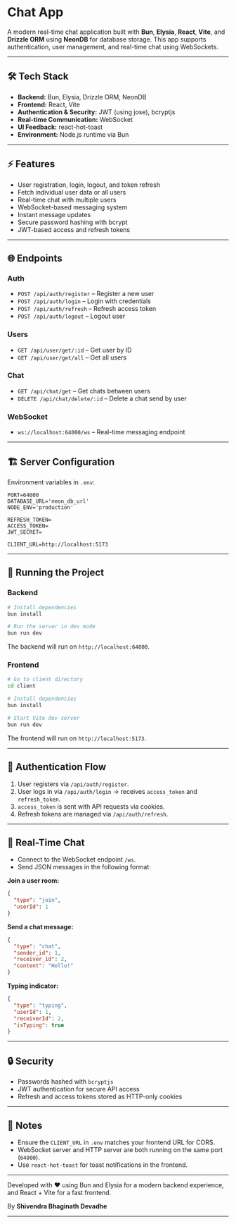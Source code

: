 # Chat App

A modern real-time chat application built with **Bun**, **Elysia**, **React**, **Vite**, and **Drizzle ORM** using **NeonDB** for database storage. This app supports authentication, user management, and real-time chat using WebSockets.

---

## 🛠️ Tech Stack

- **Backend:** Bun, Elysia, Drizzle ORM, NeonDB
- **Frontend:** React, Vite
- **Authentication & Security:** JWT (using jose), bcryptjs
- **Real-time Communication:** WebSocket
- **UI Feedback:** react-hot-toast
- **Environment:** Node.js runtime via Bun

---

## ⚡ Features

- User registration, login, logout, and token refresh
- Fetch individual user data or all users
- Real-time chat with multiple users
- WebSocket-based messaging system
- Instant message updates
- Secure password hashing with bcrypt
- JWT-based access and refresh tokens

---

## 🌐 Endpoints

### Auth

- `POST /api/auth/register` – Register a new user  
- `POST /api/auth/login` – Login with credentials  
- `POST /api/auth/refresh` – Refresh access token  
- `POST /api/auth/logout` – Logout user

### Users

- `GET /api/user/get/:id` – Get user by ID  
- `GET /api/user/get/all` – Get all users

### Chat

- `GET /api/chat/get` – Get chats between users  
- `DELETE /api/chat/delete/:id` – Delete a chat send by user

### WebSocket

- `ws://localhost:64000/ws` – Real-time messaging endpoint

---

## 🏗️ Server Configuration

Environment variables in `.env`:

```env
PORT=64000
DATABASE_URL='neon_db_url'
NODE_ENV='production'

REFRESH_TOKEN=
ACCESS_TOKEN=
JWT_SECRET=

CLIENT_URL=http://localhost:5173
```

---

## 🚀 Running the Project

### Backend

```bash
# Install dependencies
bun install

# Run the server in dev mode
bun run dev
```

The backend will run on `http://localhost:64000`.

### Frontend

```bash
# Go to client directory
cd client

# Install dependencies
bun install

# Start Vite dev server
bun run dev
```

The frontend will run on `http://localhost:5173`.

---

## 🔑 Authentication Flow

1. User registers via `/api/auth/register`.
2. User logs in via `/api/auth/login` → receives `access_token` and `refresh_token`.
3. `access_token` is sent with API requests via cookies.
4. Refresh tokens are managed via `/api/auth/refresh`.

---

## 💬 Real-Time Chat

* Connect to the WebSocket endpoint `/ws`.
* Send JSON messages in the following format:

**Join a user room:**

```json
{
  "type": "join",
  "userId": 1
}
```

**Send a chat message:**

```json
{
  "type": "chat",
  "sender_id": 1,
  "receiver_id": 2,
  "content": "Hello!"
}
```

**Typing indicator:**

```json
{
  "type": "typing",
  "userId": 1,
  "receiverId": 2,
  "isTyping": true
}
```

---

## 🔒 Security

* Passwords hashed with `bcryptjs`
* JWT authentication for secure API access
* Refresh and access tokens stored as HTTP-only cookies

---

## 🌟 Notes

* Ensure the `CLIENT_URL` in `.env` matches your frontend URL for CORS.
* WebSocket server and HTTP server are both running on the same port (`64000`).
* Use `react-hot-toast` for toast notifications in the frontend.

---

Developed with ❤️ using Bun and Elysia for a modern backend experience, and React + Vite for a fast frontend.

By **Shivendra Bhaginath Devadhe**

---